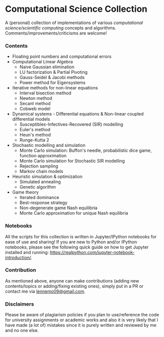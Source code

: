# Computational Science Collection
A (personal) collection of implementations of various _computational science/scientific computing_ concepts and algorithms. Comments/improvements/criticisms are welcome!

### Contents
* Floating point numbers and computational errors
* Computational Linear Algebra
  * Naive Gaussian elimination
  * LU factorization & Partial Pivoting
  * Gauss-Seidel & Jacobi methods
  * Power method for Eigensystems
* Iterative methods for non-linear equations
  * Interval bisection method
  * Newton method
  * Secant method
  * Cobweb model
* Dynamical systems - Differential equations & Non-linear coupled differential models
  * Susceptibles-Infectives-Recovered (SIR) modelling
  * Euler's method
  * Heun's method
  * Runge-Kutta 2
* Stochastic modelling and simulation
  * Monte Carlo simulation: Buffon's needle, probabilistic dice game, function approximation
  * Monte Carlo simulation for Stochastic SIR modelling
  * Rejection sampling
  * Markov chain models
* Heuristic simulation & optimization
  * Simulated annealing
  * Genetic algorithm
* Game theory
  * Iterated dominance
  * Best-response strategy
  * Non-degenerate game Nash equilibria
  * Monte Carlo approximation for unique Nash equilibria

### Notebooks
All the scripts for this collection is written in Jupyter/IPython notebooks for ease of use and sharing! 
If you are new to Python and/or IPython notebooks, please see the following quick guide on how to get Jupyter installed and running: https://realpython.com/jupyter-notebook-introduction/.

### Contribution
As mentioned above, anyone can make contributions (adding new contents/topics or adding/fixing existing ones), simply put in a PR or contact me via lennemo09@gmail.com.

### Disclaimers
Please be aware of plagiarism policies if you plan to use/reference the code for university assignments or academic works and also it is very likely that I have made (a lot of) mistakes since it is purely written and reviewed by me and no one else.
